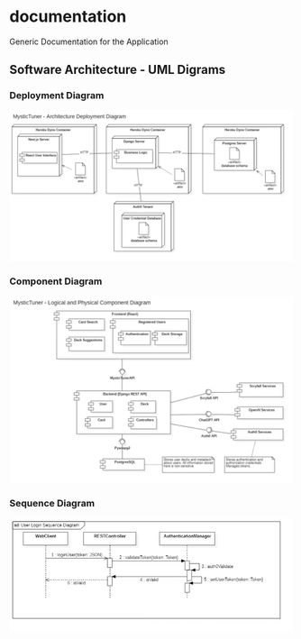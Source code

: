 # documentation
Generic Documentation for the Application
## Software Architecture - UML Digrams

### Deployment Diagram
![DeploymentDiagram](./UML_Diagrams/DeploymentDiagram.jpg)

### Component Diagram
![ComponentDiagram](./UML_Diagrams/LogicalandPhysicalComponentDiagram.jpg)

### Sequence Diagram
![SequenceDiagram](./UML_Diagrams/UserLoginSequenceDiagram.jpg)
